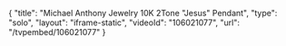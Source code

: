 {
    "title": "Michael Anthony Jewelry 10K 2Tone \"Jesus\" Pendant",
    "type": "solo",
    "layout": "iframe-static",
    "videoId": "106021077",
    "url": "\/tvpembed\/106021077"
}